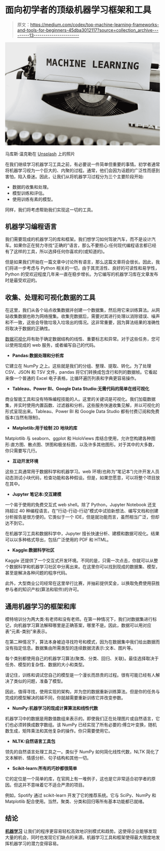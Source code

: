 # 面向初学者的顶级机器学习框架和工具

> 原文：<https://medium.com/codex/top-machine-learning-frameworks-and-tools-for-beginners-45dba3012117?source=collection_archive---------13----------------------->

![](img/154663aeb81a9bff761cd9abb5aa7573.png)

马库斯·温克勒在 [Unsplash](https://unsplash.com?utm_source=medium&utm_medium=referral) 上的照片

在我们继续学习机器学习工具之前，有必要说一件简单但重要的事情。初学者通常将机器学习视为一个巨大的、内聚的过程。通常，他们会因为话题的广泛性而感到害怕，陷入昏迷。因此，让我们从将机器学习过程分为三个主要阶段开始:

*   数据的收集和处理。
*   模型训练和评估。
*   使用训练有素的模型。

同样，我们将考虑帮助我们实现这一切的工具。

## **机器学习编程语言**

我们需要现成的机器学习的库和框架。我们想学习如何驾驶汽车，而不是设计汽车。如果你正在努力寻找“正确的”语言，那么不要担心:任何现代编程语言都已经有了这样的工具，所以选择任何你喜欢的(或知道的)。

但是如果我们开始在一篇文章中讨论所有语言，那么这篇文章将会很长。因此，我们将进一步考虑与 Python 相关的一切，由于其灵活性、良好的可读性和易学性，Python 的受欢迎程度几年来一直在稳步增长。为它编写的机器学习库在文章发布时是最受欢迎的。

## **收集、处理和可视化数据的工具**

在这里，我们从各个站点收集数据并创建一个数据集，然后用它来训练算法。从网站收集数据也称为网络搜集。收集完数据后，需要对其进行处理以消除错误、噪声和不一致，这些会导致垃圾入垃圾出的情况。这非常重要，因为算法结果的准确性将取决于数据的正确性。

[数据可视化](https://www.hdatasystems.com/data-visualisation)将有助于确定数据结构的线性、重要标志和异常。对于这些任务，您可以使用现成的 web 服务，或者编写自己的代码。

*   **Pandas:数据处理和分析库**

它建立在 NumPy 之上。这些就是我们的分组、整理、提取、转化。为了处理 CSV、JSON 和 TSV 文件，pandas 将它们转换成包含行和列的数据帧。它看起来像一个普通的 Excel 电子表格，比循环遍历列表和字典更容易操作。

*   **Tableau、Power BI、Google Data Studio:无需代码的简单在线可视化**

商业智能工具和没有特殊编程技能的人。这里的关键词是可视化。我们加载数据集，并实时使用内置函数、过滤器和分析。这些服务快速收集见解，并以可视化的形式呈现出来。Tableau、Power BI 和 Google Data Studio 都有付费订阅和免费版本(当然有限制)。

*   **Matplotlib:用于绘制 2D 地块的库**

Matplotlib 与 seaborn、ggplot 和 HoloViews 库结合使用，允许您构建各种图形:直方图、散点图、饼图和极坐标图，以及许多其他图形。对于其中的大多数，你只需要写几行。

*   **互动开发环境**

这些工具通常用于数据科学和机器学习。web 环境(也称为“笔记本”)允许开发人员动态测试小块代码，检查功能和各种假设。但是，如果您愿意，可以将整个项目放在其中。

*   **Jupyter 笔记本:交互建模**

一个易于使用的免费交互式 web shell。除了 Python，Jupyter Notebook 还支持超过 40 种编程语言。在“行动-行动-行动”模式中试验新想法、编写文档和创建分析报告是很方便的。它类似于一个 IDE，但是就功能而言，虽然相当广泛，但却达不到它。

在机器学习工具和数据科学中，Jupyter 擅长快速分析、建模和数据可视化。结果可以以多种格式导出，包括广泛使用的 PDF 和 HTML。

*   **Kaggle:数据科学社区**

Kaggle 还提供了一个交互式开发环境。不同的是，只需一次点击，你就可以从整个数据科学和机器学习社区中分离出来。在这里你可以找到现成的数据集、模型，甚至是解决各种问题的程序代码。

此外，大型商业公司经常在这里举行比赛，并抽彩提供奖金，以换取免费使用获胜参与者的知识产权(算法和软件)的许可。

## **通用机器学习的框架和库**

模特培训分为两大类:有老师和没有老师。在第一种情况下，我们对数据集进行标记，向机器学习算法解释哪里是正确答案，哪里不是。因此，数据可以用对应表“元素-类别”来表示。

在第二种情况下，算法本身被迫寻找符号和模式，因为在数据集中我们给出数据而没有指定信息。数据集由所需类型的连续数据流表示:文本、图片等。

每个类别都使用自己的机器学习算法(聚类、分类、回归、关联)。最佳选择取决于任务、模型的复杂性、数据的大小和类型。

请记住，训练和调试您自己的模型是一个漫长而昂贵的过程。很有可能已经有人解决了类似的问题，准备了模型。

因此，值得寻找，使用实现的架构，并为您的数据重新训练算法。但是你的任务与完成的模型解决的越不同，你就越需要重新训练它并改变参数。

*   **NumPy:机器学习的现成计算算法和线性代数**

机器学习中的数据是用数值数组来表示的。即使我们正在处理图片或自然语言，它们也必须转换成数字数组。该 NumPy 已经实现了所有必要的:傅立叶变换，随机数生成，矩阵乘法和其他复杂的操作。你只需要使用它。

*   **NLTK:自然语言工具包**

领先的自然语言处理工具之一。类似于 NumPy 如何简化线性代数，NLTK 简化了文本解析、情感分析、句子结构和其他一切。

*   **Scikit-learn:所有的巧妙都很简单**

它的定位是一个简单的库，在官网上有一堆例子，这也是它非常适合初学者的原因。但这并不意味着它不适合严肃的项目。

例如，Spotify 通过 scikit-learn 开发了它的推荐系统。它与 SciPy、NumPy 和 Matplotlib 配合使用。当然，聚类、分类和回归等所有基本功能都已就绪。

## **结论**

[**机器学习**](https://www.hdatasystems.com/ai-ml-development) 让我们的程序更容易轻松高效地识别模式和趋势。这使得企业能够发现大量的机会，同时也发现它们缺点的来源。机器学习工具和框架使得最大限度地发挥机器学习的潜力变得容易。